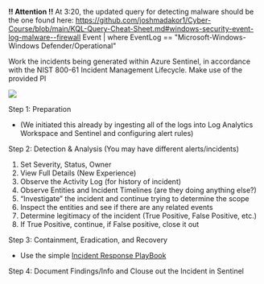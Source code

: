 **!! Attention !!**
At 3:20, the updated query for detecting malware should be the one found here: https://github.com/joshmadakor1/Cyber-Course/blob/main/KQL-Query-Cheat-Sheet.md#windows-security-event-log-malware--firewall
    Event | where EventLog == "Microsoft-Windows-Windows Defender/Operational"

Work the incidents being generated within Azure Sentinel, in accordance with the NIST 800-61 Incident Management Lifecycle. Make use of the provided Pl

![](https://lh7-rt.googleusercontent.com/docsz/AD_4nXf6rbn3uy_JICz9VbcWGaAhsToCiz1CnU10uNBaDGp24-AvRSVbTJQa8-WrH_qa5-JSxqCFyf-KonmB6mG1-cCB7LZtCPxOkWsMPH_TGz6lJFVS5SX0VgQzusvyWgeQlOAWC1vk61SAbc1JGXG_LNk9AhIr?key=a-vOivSIyk126Mf0_1sl0g)

Step 1: Preparation
- (We initiated this already by ingesting all of the logs into Log Analytics Workspace and Sentinel and configuring alert rules)

Step 2: Detection & Analysis (You may have different alerts/incidents)
1. Set Severity, Status, Owner
2. View Full Details (New Experience)
3. Observe the Activity Log (for history of incident)
4. Observe Entities and Incident Timelines (are they doing anything else?)
5. “Investigate” the incident and continue trying to determine the scope
6. Inspect the entities and see if there are any related events
7. Determine legitimacy of the incident (True Positive, False Positive, etc.)
8. If True Positive, continue, if False positive, close it out

Step 3: Containment, Eradication, and Recovery
- Use the simple [Incident Response PlayBook](https://docs.google.com/document/d/1EQ5MzN95POLaRIMulYg3PIH3UGHtDNcGdkFvgOXyEXQ/edit#)

Step 4: Document Findings/Info and Clouse out the Incident in Sentinel